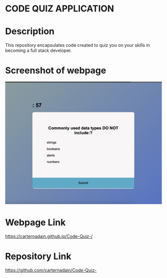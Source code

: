 # CODE QUIZ APPLICATION


# Description 
This repository encapsulates code created to quiz you on your skills in becoming a full stack developer. 


# Screenshot of webpage 
![Screen Shot of the starter page](/assets/images/starter.png)


# Webpage Link 
https://carternadain.github.io/Code-Quiz-/


# Repository Link
https://github.com/carternadain/Code-Quiz- 